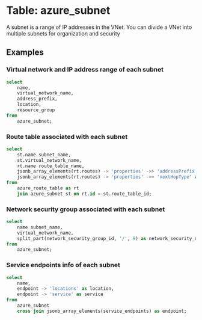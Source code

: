 # Table: azure_subnet

A subnet is a range of IP addresses in the VNet. You can divide a VNet into multiple subnets for organization and security

## Examples

### Virtual network and IP address range of each subnet

```sql
select
	name,
	virtual_network_name,
	address_prefix,
	location,
	resource_group
from
	azure_subnet;
```


### Route table associated with each subnet

```sql
select
	st.name subnet_name,
	st.virtual_network_name,
	rt.name route_table_name,
	jsonb_array_elements(rt.routes) -> 'properties' ->> 'addressPrefix' as route_address_prefix,
	jsonb_array_elements(rt.routes) -> 'properties' ->> 'nextHopType' as route_next_hop_type
from
	azure_route_table as rt
	join azure_subnet st on rt.id = st.route_table_id;
```


### Network security group associated with each subnet

```sql
select
	name subnet_name,
	virtual_network_name,
	split_part(network_security_group_id, '/', 9) as network_security_name
from
	azure_subnet;
```


### Service endpoints info of each subnet

```sql
select
	name,
	endpoint -> 'locations' as location,
	endpoint -> 'service' as service
from
	azure_subnet
	cross join jsonb_array_elements(service_endpoints) as endpoint;
```
